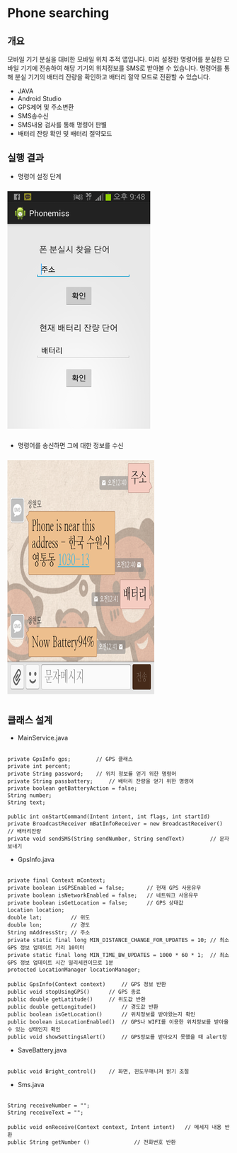 # Phone searching

개요
-------------
모바일 기기 분실을 대비한 모바일 위치 추적 앱입니다.
미리 설정한 명령어를 분실한 모바일 기기에 전송하여 해당 기기의 위치정보를 SMS로 받아볼 수 있습니다.
명령어를 통해 분실 기기의 배터리 잔량을 확인하고 배터리 절약 모드로 전환할 수 있습니다.

+ JAVA
+ Android Studio
+ GPS제어 및 주소변환
+ SMS송수신
+ SMS내용 검사를 통해 명령어 판별 
+ 배터리 잔량 확인 및 배터리 절약모드

실행 결과
-------------
+ 명령어 설정 단계
<p>
  <img src="1.png" vspace="10">
</p>

+ 명령어를 송신하면 그에 대한 정보를 수신
<p>
   <img src="2.png" vspace="10">
</p>

클래스 설계
-------------
+ MainService.java
<pre><code>
private GpsInfo gps;		// GPS 클래스
private int percent;
private String password;	// 위치 정보를 얻기 위한 명령어
private String passbattery;		// 배터리 잔량을 얻기 위한 명령어
private boolean getBatteryAction = false;
String number;
String text;

public int onStartCommand(Intent intent, int flags, int startId) 
private BroadcastReceiver mBatInfoReceiver = new BroadcastReceiver()	// 배터리잔량
private void sendSMS(String sendNumber, String sendText)		// 문자보내기
</code></pre>

+ GpsInfo.java
<pre><code>
private final Context mContext;
private boolean isGPSEnabled = false;		// 현재 GPS 사용유무
private boolean isNetworkEnabled = false;	// 네트워크 사용유무 
private boolean isGetLocation = false;		// GPS 상태값
Location location; 
double lat; 		// 위도 
double lon; 		// 경도
String mAddressStr;	// 주소
private static final long MIN_DISTANCE_CHANGE_FOR_UPDATES = 10;	// 최소 GPS 정보 업데이트 거리 10미터 
private static final long MIN_TIME_BW_UPDATES = 1000 * 60 * 1;	// 최소 GPS 정보 업데이트 시간 밀리세컨이므로 1분
protected LocationManager locationManager;
  
public GpsInfo(Context context)		// GPS 정보 반환
public void stopUsingGPS()		// GPS 종료
public double getLatitude()		// 위도값 반환
public double getLongitude()		// 경도값 반환
public boolean isGetLocation()		// 위치정보를 받아왔는지 확인
public boolean isLocationEnabled()	// GPS나 WIFI를 이용한 위치정보를 받아올 수 있는 상태인지 확인
public void showSettingsAlert()		// GPS정보를 받아오지 못했을 때 alert창
</code></pre>

+ SaveBattery.java
<pre><code>
public void Bright_control()	// 화면, 윈도우매니저 밝기 조절
</code></pre>

+ Sms.java
<pre><code>
String receiveNumber = "";
String receiveText = "";
    
public void onReceive(Context context, Intent intent)	// 메세지 내용 반환
public String getNumber ()				// 전화번호 반환
</code></pre>
